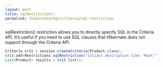 ```yaml
---
layout: post
title: sqlRestriction()
permalink: /hibernate/hql/criteria/sql-restriction
---
```


sqlRestriction() restriction allows you to directly specify SQL in the Criteria API. It’s useful if you need to use SQL clauses that Hibernate does not support through the Criteria API.

```java
Criteria crit = session.createCriteria(Product.class);
crit.add(Restrictions.sqlRestriction("{alias}.description like 'Mou%'"));
List<Product> results = crit.list();
```

